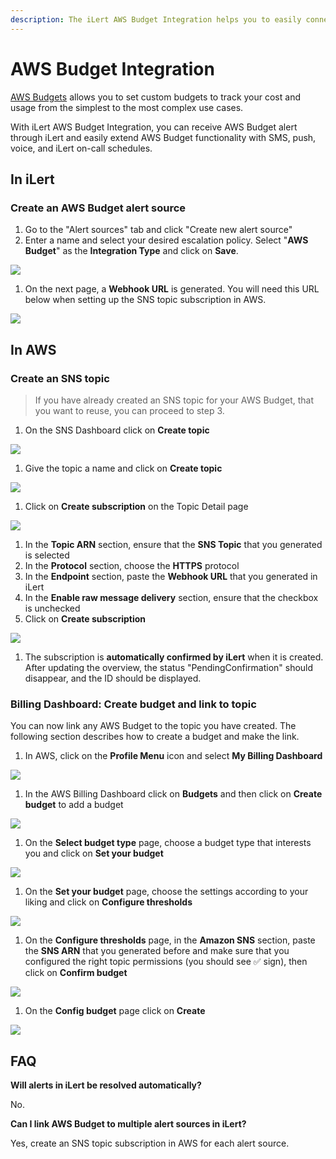 ```yaml
---
description: The iLert AWS Budget Integration helps you to easily connect iLert with AWS.
---
```


# AWS Budget Integration

[AWS Budgets](https://aws.amazon.com/aws-cost-management/aws-budgets/) allows you to set custom budgets to track your cost and usage from the simplest to the most complex use cases.

With iLert AWS Budget Integration, you can receive AWS Budget alert through iLert and easily extend AWS Budget functionality with SMS, push, voice, and iLert on-call schedules.

## In iLert <a href="in-ilert" id="in-ilert"></a>

### Create an AWS Budget alert source <a href="create-alert-source" id="create-alert-source"></a>

1. Go to the "Alert sources" tab and click "Create new alert source"
2. Enter a name and select your desired escalation policy. Select "**AWS Budget**" as the **Integration Type** and click on **Save**.

![](<../.gitbook/assets/iLert (8).png>)

1. On the next page, a **Webhook URL** is generated. You will need this URL below when setting up the SNS topic subscription in AWS.

![](<../.gitbook/assets/iLert (9).png>)

## In AWS

### Create an SNS topic <a href="create-sns-topic" id="create-sns-topic"></a>

> If you have already created an SNS topic for your AWS Budget, that you want to reuse, you can proceed to step 3.

1. On the SNS Dashboard click on **Create topic**

![](../.gitbook/assets/awsphd0.png)

1. Give the topic a name and click on **Create topic**

![](../.gitbook/assets/Simple_Notification_Service.png)

1. Click on **Create subscription** on the Topic Detail page

![](<../.gitbook/assets/Simple_Notification_Service (1).png>)

1. In the **Topic ARN** section, ensure that the **SNS Topic** that you generated is selected
2. In the **Protocol** section, choose the **HTTPS** protocol
3. In the **Endpoint** section, paste the **Webhook URL** that you generated in iLert
4. In the **Enable raw message delivery** section, ensure that the checkbox is unchecked
5. Click on **Create subscription**

![](<../.gitbook/assets/Simple_Notification_Service (2).png>)

1. The subscription is **automatically confirmed by iLert** when it is created. After updating the overview, the status "PendingConfirmation" should disappear, and the ID should be displayed.

### Billing Dashboard: Create budget and link to topic <a href="create-phd-rule" id="create-phd-rule"></a>

You can now link any AWS Budget to the topic you have created. The following section describes how to create a budget and make the link.

1. In AWS, click on the **Profile Menu** icon and select **My Billing Dashboard**

![](<../.gitbook/assets/Simple_Notification_Service (3).png>)

1. In the AWS Billing Dashboard click on **Budgets** and then click on **Create budget** to add a budget

![](<../.gitbook/assets/Billing_Management_Console (1).png>)

1. On the **Select budget type** page, choose a budget type that interests you and click on **Set your budget**

![](<../.gitbook/assets/Billing_Management_Console (2).png>)

1. On the **Set your budget** page, choose the settings according to your liking and click on **Configure thresholds**

![](<../.gitbook/assets/Billing_Management_Console (3).png>)

1. On the **Configure thresholds** page, in the **Amazon SNS** section, paste the **SNS ARN** that you generated before and make sure that you configured the right topic permissions (you should see ✅ sign), then click on **Confirm budget**

![](<../.gitbook/assets/Billing_Management_Console (4).png>)

1. On the **Config budget** page click on **Create**

![](<../.gitbook/assets/Billing_Management_Console (6).png>)

## FAQ <a href="faq" id="faq"></a>

**Will alerts in iLert be resolved automatically?**

No.

**Can I link AWS Budget to multiple alert sources in iLert?**

Yes, create an SNS topic subscription in AWS for each alert source.
